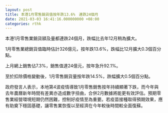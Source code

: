 ```yaml
---
layout: post
title: 本港1月零售銷貨值按年跌13.6%　連跌24個月
date: 2021-03-03 16:41:16.000000000 +08:00
categories: rthk
---
```


本港1月零售業銷貨額及量都連跌24個月，跌幅比去年12月稍為擴大。

1月零售業總銷貨值臨時估計326億元，按年跌13.6%，跌幅比12月擴大0.3個百分點。

上月網上銷售佔7.3%，銷售值達24億元，按年急升92.1%。

至於扣除價格變動後，1月零售銷貨量按年跌14.5%，跌幅擴大0.5個百分點。

政府發言人表示，本地第4波疫情導致1月零售銷售按年持續顯著下跌，而今年與去年農曆新年時間有差異亦造成數字扭曲，合併2月數據將能更有效評估。預期零售業經營環境短期仍然困難，控制好疫情至為重要。若疫苗接種取得預期效果，應有助奠下穩固基礎，讓零售業恢復以至經濟在今年較後時間較全面復蘇。
